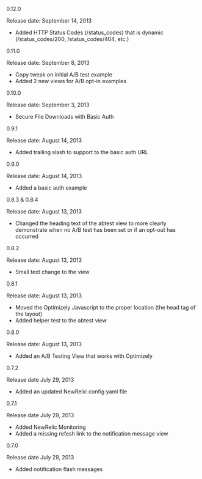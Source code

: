 0.12.0

Release date: September 14, 2013

+ Added HTTP Status Codes (/status_codes) that is dynamic (/status_codes/200, /status_codes/404, etc.)


0.11.0

Release date: September 8, 2013

+ Copy tweak on initial A/B test example
+ Added 2 new views for A/B opt-in examples

0.10.0

Release date: September 3, 2013

+ Secure File Downloads with Basic Auth


0.9.1

Release date: August 14, 2013

+ Added trailing slash to support to the basic auth URL


0.9.0

Release date: August 14, 2013

+ Added a basic auth example


0.8.3 & 0.8.4

Release date: August 13, 2013

+ Changed the heading text of the abtest view to more clearly demonstrate when no A/B test has been set or if an opt-out has occurred


0.8.2

Release date: August 13, 2013

+ Small text change to the view


0.8.1

Release date: August 13, 2013

+ Moved the Optimizely Javascript to the proper location (the head tag of the layout)
+ Added helper test to the abtest view


0.8.0

Release date: August 13, 2013

+ Added an A/B Testing View that works with Optimizely


0.7.2

Release date July 29, 2013

+ Added an updated NewRelic config yaml file


0.7.1

Release date July 29, 2013

+ Added NewRelic Monitoring
+ Added a missing refesh link to the notification message view


0.7.0

Release date July 29, 2013

+ Added notification flash messages

